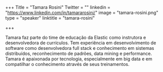 +++
Title = "Tamara Rosini"
Twitter = ""
linkedin = "https://www.linkedin.com/in/tamararosini/"
image = "tamara-rosini.png"
type = "speaker"
linktitle = "tamara-rosini"

+++

Tamara faz parte do time de educação da Elastic como instrutora e desenvolvedora de currículos. Tem experiência em desenvolvimento de software como desenvolvedora full stack e conhecimento em sistemas distribuídos, reconhecimento de padrões, data mining e performance. Tamara é apaixonada por tecnologia, especialmente em big data e em compatilhar o conhecimento através de seus treinamentos.
